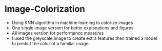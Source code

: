 # Image-Colorization
- Using KNN algorithm in machine learning to colorize images
- One single image version for better explanations and figures
- All images version for performance measures
- I used the greyscale image to create extra features then trained a model to predict the color of a familiar image. 
